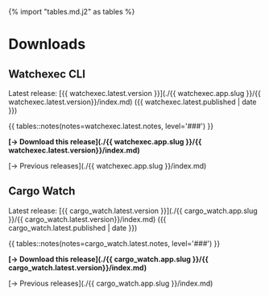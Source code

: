 {% import "tables.md.j2" as tables %}

# Downloads

## Watchexec CLI

Latest release: [{{ watchexec.latest.version }}](./{{ watchexec.app.slug }}/{{ watchexec.latest.version}}/index.md) ({{ watchexec.latest.published | date }})

{{ tables::notes(notes=watchexec.latest.notes, level='###') }}

**[→ Download this release](./{{ watchexec.app.slug }}/{{ watchexec.latest.version}}/index.md)**

[→ Previous releases](./{{ watchexec.app.slug }}/index.md)

## Cargo Watch

Latest release: [{{ cargo_watch.latest.version }}](./{{ cargo_watch.app.slug }}/{{ cargo_watch.latest.version}}/index.md) ({{ cargo_watch.latest.published | date }})

{{ tables::notes(notes=cargo_watch.latest.notes, level='###') }}

**[→ Download this release](./{{ cargo_watch.app.slug }}/{{ cargo_watch.latest.version}}/index.md)**

[→ Previous releases](./{{ cargo_watch.app.slug }}/index.md)

